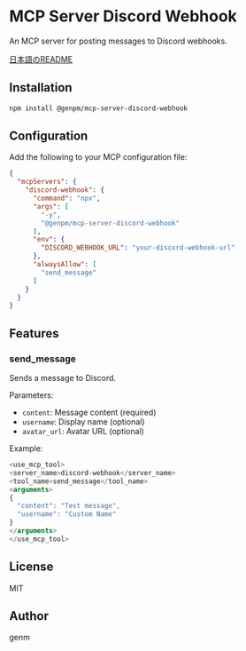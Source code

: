 # MCP Server Discord Webhook

An MCP server for posting messages to Discord webhooks.

[日本語のREADME](./README.ja.md)

## Installation

```bash
npm install @genpm/mcp-server-discord-webhook
```

## Configuration

Add the following to your MCP configuration file:

```json
{
  "mcpServers": {
    "discord-webhook": {
      "command": "npx",
      "args": [
        "-y",
        "@genpm/mcp-server-discord-webhook"
      ],
      "env": {
        "DISCORD_WEBHOOK_URL": "your-discord-webhook-url"
      },
      "alwaysAllow": [
        "send_message"
      ]
    }
  }
}
```

## Features

### send_message

Sends a message to Discord.

Parameters:
- `content`: Message content (required)
- `username`: Display name (optional)
- `avatar_url`: Avatar URL (optional)

Example:
```typescript
<use_mcp_tool>
<server_name>discord-webhook</server_name>
<tool_name>send_message</tool_name>
<arguments>
{
  "content": "Test message",
  "username": "Custom Name"
}
</arguments>
</use_mcp_tool>
```

## License

MIT

## Author

genm
